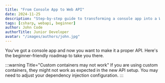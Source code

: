 ```yaml
---
title: "From Console App to Web API"
date: 2024-11-25
description: "Step-by-step guide to transforming a console app into a Web API."
tags: [csharp, webapi, beginner]
author: John Code
authorTitle: Junior Developer
avatar: "/images/authors/john.jpg"
---
```


You’ve got a console app and now you want to make it a proper API. Here's the beginner-friendly roadmap to take you there.

:::warning Title="Custom containers may not work"
If you are using custom containers, they might not work as expected in the new API setup. You may need to adjust your dependency injection configuration.
:::
